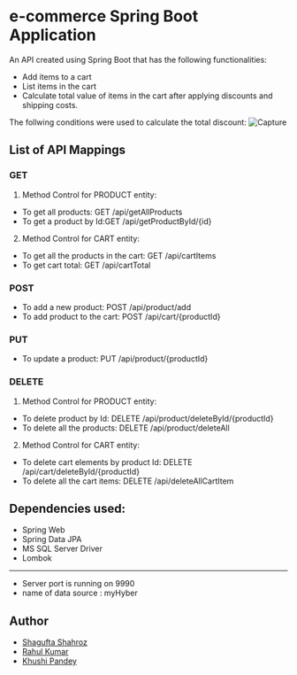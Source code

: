 # e-commerce Spring Boot Application
An API created using Spring Boot that has the following functionalities: </br>
* Add items to a cart
* List items in the cart
* Calculate total value of items in the cart after applying discounts and shipping costs.

The follwing conditions were used to calculate the total discount:
![Capture](https://user-images.githubusercontent.com/59875338/201630006-9967a0ee-ddaa-4f73-9593-daf67e75538f.PNG)



## List of API Mappings

### GET
1. Method Control for PRODUCT entity:
  * To get all products: GET /api/getAllProducts
  * To get a product by Id:GET /api/getProductById/{id}
2. Method Control for CART entity:
  * To get all the products in the cart: GET /api/cartItems
  * To get cart total: GET /api/cartTotal
  
### POST
  * To add a new product: POST /api/product/add
  * To add product to the cart: POST /api/cart/{productId}
  
### PUT
  * To update a product: PUT /api/product/{productId}

### DELETE
1. Method Control for PRODUCT entity:
  * To delete product by Id: DELETE /api/product/deleteById/{productId}
  * To delete all the products: DELETE /api/product/deleteAll
2. Method Control for CART entity:
  * To delete cart elements by product Id: DELETE /api/cart/deleteById/{productId}
  * To delete all the cart items: DELETE /api/deleteAllCartItem
  
## Dependencies used:
* Spring Web
* Spring Data JPA
* MS SQL Server Driver
* Lombok

<hr>

* Server port is running on 9990
* name of data source : myHyber

## Author
- [Shagufta Shahroz](https://github.com/shaguftashahroz1)
- [Rahul Kumar](https://github.com/rahulkumarcse102)
- [Khushi Pandey](https://github.com/Khushipandey)
